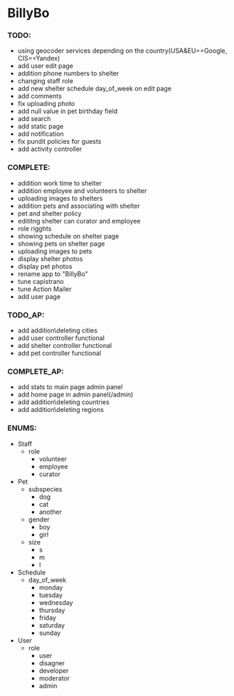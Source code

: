 # BillyBo

### TODO:
- using geocoder services depending on the country(USA&EU==Google, CIS==Yandex)
- add user edit page
- addition phone numbers to shelter
- changing staff role
- add new shelter schedule day_of_week on edit page
- add comments
- fix uploading photo
- add null value in pet birthday field
- add search
- add static page
- add notification
- fix pundit policies for guests
- add activity controller

### COMPLETE:
- addition work time to shelter
- addition employee and volunteers to shelter
- uploading images to shelters
- addition pets and associating with shelter
- pet and shelter policy
- edititng shelter can curator and employee
- role rigghts
- showing schedule on shelter page
- showing pets on shelter page
- uploading images to pets
- display shelter photos
- display pet photos
- rename app to "BillyBo"
- tune capistrano
- tune Action Mailer
- add user page

### TODO_AP:
- add addition\deleting  cities
- add user controller functional
- add shelter controller functional
- add pet controller functional


### COMPLETE_AP:
- add stats to main page admin panel
- add home page in admin panel(/admin)
- add addition\deleting countries
- add addition\deleting regions

### ENUMS:
- Staff
  - role
    - volunteer
    - employee
    - curator
 - Pet
   - subspecies
     - dog
     - cat
     - another
   - gender
     - boy
     - girl
   - size
     - s
     - m
     - l
- Schedule
  - day_of_week
    - monday
    - tuesday
    - wednesday
    - thursday
    - friday
    - saturday
    - sunday
- User
  - role
    - user
    - disagner
    - developer
    - moderator
    - admin